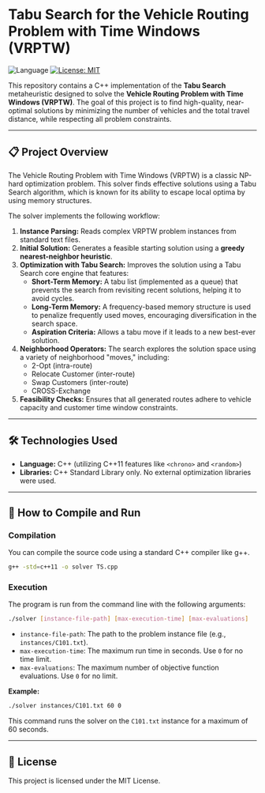 # Tabu Search for the Vehicle Routing Problem with Time Windows (VRPTW)

![Language](https://img.shields.io/badge/language-C%2B%2B-blue.svg)
[![License: MIT](https://img.shields.io/badge/License-MIT-yellow.svg)](https://opensource.org/licenses/MIT)

This repository contains a C++ implementation of the **Tabu Search** metaheuristic designed to solve the **Vehicle Routing Problem with Time Windows (VRPTW)**. The goal of this project is to find high-quality, near-optimal solutions by minimizing the number of vehicles and the total travel distance, while respecting all problem constraints.

---

## 📋 Project Overview

The Vehicle Routing Problem with Time Windows (VRPTW) is a classic NP-hard optimization problem. This solver finds effective solutions using a Tabu Search algorithm, which is known for its ability to escape local optima by using memory structures.

The solver implements the following workflow:

1.  **Instance Parsing:** Reads complex VRPTW problem instances from standard text files.
2.  **Initial Solution:** Generates a feasible starting solution using a **greedy nearest-neighbor heuristic**.
3.  **Optimization with Tabu Search:** Improves the solution using a Tabu Search core engine that features:
    * **Short-Term Memory:** A tabu list (implemented as a queue) that prevents the search from revisiting recent solutions, helping it to avoid cycles.
    * **Long-Term Memory:** A frequency-based memory structure is used to penalize frequently used moves, encouraging diversification in the search space.
    * **Aspiration Criteria:** Allows a tabu move if it leads to a new best-ever solution.
4.  **Neighborhood Operators:** The search explores the solution space using a variety of neighborhood "moves," including:
    * 2-Opt (intra-route)
    * Relocate Customer (inter-route)
    * Swap Customers (inter-route)
    * CROSS-Exchange
5.  **Feasibility Checks:** Ensures that all generated routes adhere to vehicle capacity and customer time window constraints.

---

## 🛠️ Technologies Used

* **Language:** C++ (utilizing C++11 features like `<chrono>` and `<random>`)
* **Libraries:** C++ Standard Library only. No external optimization libraries were used.

---

## 🚀 How to Compile and Run

### Compilation
You can compile the source code using a standard C++ compiler like g++.

```bash
g++ -std=c++11 -o solver TS.cpp
```

### Execution
The program is run from the command line with the following arguments:

```bash
./solver [instance-file-path] [max-execution-time] [max-evaluations]
```
* `instance-file-path`: The path to the problem instance file (e.g., `instances/C101.txt`).
* `max-execution-time`: The maximum run time in seconds. Use `0` for no time limit.
* `max-evaluations`: The maximum number of objective function evaluations. Use `0` for no limit.

**Example:**
```bash
./solver instances/C101.txt 60 0
```
This command runs the solver on the `C101.txt` instance for a maximum of 60 seconds.

---

## 📄 License
This project is licensed under the MIT License.
